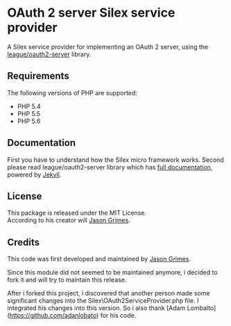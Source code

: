 OAuth 2 server Silex service provider
=====================================

A Silex service provider for implementing an OAuth 2 server, using the [league/oauth2-server](https://github.com/thephpleague/oauth2-server) library.

## Requirements

The following versions of PHP are supported:

* PHP 5.4
* PHP 5.5
* PHP 5.6

## Documentation

First you have to understand how the Silex micro framework works.
Second please read league/oauth2-server library which has [full documentation](http://oauth2.thephpleague.com), powered by [Jekyll](http://jekyllrb.com/).

## License

This package is released under the MIT License.  
According to his creator will [Jason Grimes](https://github.com/jasongrimes).

## Credits

This code was first developed and maintained by [Jason Grimes](https://github.com/jasongrimes).

Since this module did not seemed to be maintained anymore, i decided to fork it and will try to maintain this release.

After i forked this project, i discovered that another person made some significant changes into 
the Silex\OAuth2ServiceProvider.php file. I integrated his changes into this version.
So i also thank [Adam Lombalto] (https://github.com/adanlobato) for his code.


